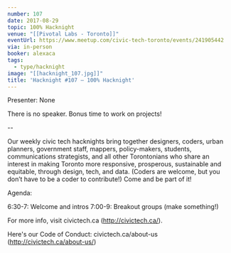 ```yaml
---
number: 107
date: 2017-08-29
topic: 100% Hacknight
venue: "[[Pivotal Labs - Toronto]]"
eventUrl: https://www.meetup.com/civic-tech-toronto/events/241905442
via: in-person
booker: alexaca
tags:
  - type/hacknight
image: "[[hacknight_107.jpg]]"
title: 'Hacknight #107 – 100% Hacknight'
---
```


Presenter: None

There is no speaker. Bonus time to work on projects!

--

Our weekly civic tech hacknights bring together designers, coders, urban planners, government staff, mappers, policy-makers, students, communications strategists, and all other Torontonians who share an interest in making Toronto more responsive, prosperous, sustainable and equitable, through design, tech, and data. (Coders are welcome, but you don’t have to be a coder to contribute!) Come and be part of it!

Agenda:

6:30-7: Welcome and intros
7:00-9: Breakout groups (make something!)

For more info, visit civictech.ca (http://civictech.ca/).

Here's our Code of Conduct: civictech.ca/about-us (http://civictech.ca/about-us/)